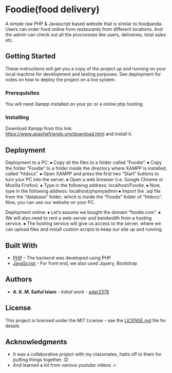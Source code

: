 # Foodie(food delivery)

A simple raw PHP & Javascript based website that is similar to foodpanda. Users can order food online from restaurants from different locations. And the admin can check out all the proccesses like users, deliveries, total sales etc.

## Getting Started

These instructions will get you a copy of the project up and running on your local machine for development and testing purposes. See deployment for notes on how to deploy the project on a live system.

### Prerequisites

You will need Xampp installed on your pc or a online php hosting.

### Installing

Download Xampp from this link: https://www.apachefriends.org/download.html and install it.

## Deployment

Deployment to a PC:
⦁	Copy all the files to a folder called “Foodie”.
⦁	Copy the folder “Foodie” to a folder inside the directory where XAMPP is installed, called “htdocs”.
⦁	Open XAMPP and press the first two “Start” buttons to turn your PC into the server.
⦁	Open a web browser (i.e. Google Chrome or Mozilla Firefox).
⦁	Type in the following address: localhost/Foodie.
⦁	Now, type in the following address: localhost/phpmyadmin
⦁	Import the .sql file from the “database” folder, which is inside the “Foodie” folder of “htdocs”.
Now, you can use our website on your PC.

Deployment online: 
⦁	Let’s assume we bought the domain “foodie.com”.
⦁	We will also need to rent a web-server and bandwidth from a hosting service.
⦁	The hosting service will give us access to the server, where we can upload files and install custom scripts to keep our site up and running.

## Built With

* [PHP](http://php.net/) - The backend was developed using PHP
* [JavaScript](https://www.javascript.com/) - For front end, we also used Jquery, Bootstrap

## Authors

* **A. K. M. Saiful Islam** - *Initial work* - [adar2378](https://github.com/adar2378)

## License

This project is licensed under the MIT License - see the [LICENSE.md](LICENSE.md) file for details

## Acknowledgments

* It was a collaborative project with my classmates, hatts off to them for putting things together. :blush:
* And learned a lot from various youtube videos :relaxed:

